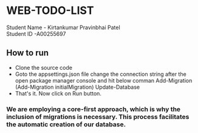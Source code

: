 # WEB-TODO-LIST
Student Name - Kirtankumar Pravinbhai Patel                                        
Student ID -A00255697

## How to run ## 
* Clone the source code 
* Goto the appsettings.json file change the connection string after the open package manager console and hit below comman 
    Add-Migration <migration-test> (Add-Migration initialMigration)
    Update-Database
* That's it. Now click on Run button.

### We are employing a core-first approach, which is why the inclusion of migrations is necessary. This process facilitates the automatic creation of our database. ###
